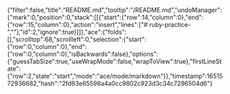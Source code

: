 {"filter":false,"title":"README.md","tooltip":"/README.md","undoManager":{"mark":0,"position":0,"stack":[[{"start":{"row":14,"column":0},"end":{"row":15,"column":0},"action":"insert","lines":["# ruby-practice-",""],"id":2,"ignore":true}]]},"ace":{"folds":[],"scrolltop":68,"scrollleft":0,"selection":{"start":{"row":0,"column":0},"end":{"row":0,"column":0},"isBackwards":false},"options":{"guessTabSize":true,"useWrapMode":false,"wrapToView":true},"firstLineState":{"row":2,"state":"start","mode":"ace/mode/markdown"}},"timestamp":1651572936682,"hash":"2fd83e65598a4a0cc9802c923d3c34c7296504d6"}